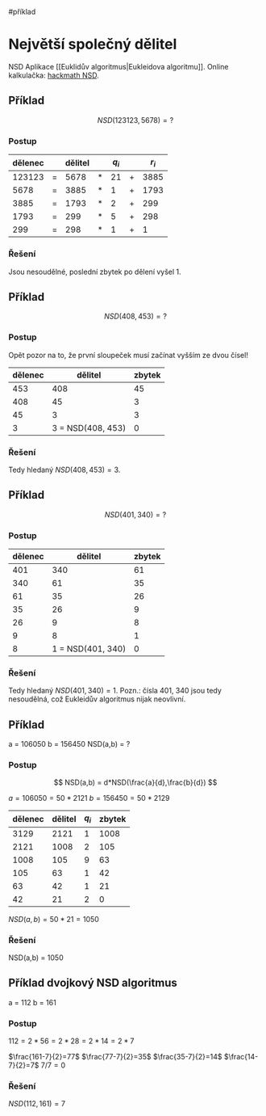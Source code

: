#příklad 
# Největší společný dělitel 
NSD
Aplikace [[Euklidův algoritmus|Eukleidova algoritmu]].
Online kalkulačka: [hackmath NSD](https://www.hackmath.net/cz/kalkulacka/nejvetsi-spolecny-delitel).
## Příklad

$$
NSD(123123, 5678)=?
$$
### Postup
| dělenec |  | dělitel |  | $q_i$ |  | $r_i$ |
| ---- | ---- | ---- | ---- | ---- | ---- | ---- |
| 123123 | = | 5678 | * | 21 | + | 3885 |
| 5678 | = | 3885 | * | 1 | + | 1793 |
| 3885 | = | 1793 | * | 2 | + | 299 |
| 1793 | = | 299 | * | 5 | + | 298 |
| 299 | = | 298 | * | 1 | + | 1 |
### Řešení
Jsou nesoudělné, poslední zbytek po dělení vyšel 1.

## Příklad
$$
NSD(408, 453) =?
$$

### Postup
Opět pozor na to, že první sloupeček musí začínat vyšším ze dvou čísel! 

| dělenec | dělitel | zbytek |
| ---- | ---- | ---- |
| 453 | 408 | 45 |
| 408 | 45 | 3 |
| 45 | 3 | 3 |
| 3 | 3 = NSD(408, 453) | 0 |

### Řešení
Tedy hledaný $NSD(408, 453) = 3$.

## Příklad
$$
NSD(401, 340) =?
$$
### Postup

| dělenec | dělitel | zbytek |
| ---- | ---- | ---- |
| 401 | 340 | 61 |
| 340 | 61 | 35 |
| 61 | 35 | 26 |
| 35 | 26 | 9 |
| 26 | 9 | 8 |
| 9 | 8 | 1 |
| 8 | 1 = NSD(401, 340) | 0 |

### Řešení
Tedy hledaný $NSD(401, 340) = 1$. 
Pozn.: čísla 401, 340 jsou tedy nesoudělná, což Eukleidův algoritmus nijak neovlivní.
## Příklad
a = 106050 
b = 156450
NSD(a,b) = ?
### Postup

$$
NSD(a,b) = d*NSD(\frac{a}{d},\frac{b}{d})
$$

$a = 106050 = 50*2121$ 
$b = 156450 = 50*2129$

| dělenec | dělitel | $q_i$ | zbytek |
| ------- | ------- | ----- | ------ |
| 3129    | 2121    | 1     | 1008   |
| 2121    | 1008    | 2     | 105    |
| 1008    | 105     | 9     | 63     |
| 105        | 63        | 1      | 42     |
| 63        | 42        | 1      | 21     |
| 42        | 21        | 2      | 0       |
$NSD(a,b) = 50*21 = 1050$
### Řešení
NSD(a,b) = 1050

## Příklad dvojkový NSD algoritmus
a = 112
b = 161

### Postup
$112 = 2*56 = 2*28 = 2*14 = 2*7$

$\frac{161-7}{2}=77$
$\frac{77-7}{2}=35$
$\frac{35-7}{2}=14$
$\frac{14-7}{2}=7$
$7/7 = 0$

### Řešení
$NSD(112,161) = 7$